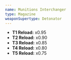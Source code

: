 ```yaml
---
name: Munitions Interchanger
type: Magazine
weaponSupertype: Detonator
---
```


- **T1 Reload:** x0.95
- **T2 Reload:** x0.90
- **T3 Reload:** x0.85
- **T4 Reload:** x0.80
- **T5 Reload:** x0.75
